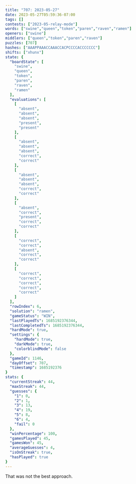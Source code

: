 ```yaml
---
title: "707: 2023-05-27"
date: 2023-05-27T05:59:36-07:00
tags: []
contests: ["2023-05-relay-mode"]
words: ["swine","queen","token","paren","raven","ramen"]
openers: ["swine"]
middlers: ["queen","token","paren","raven"]
puzzles: [707]
hashes: ["AAAPPAAACCAAACCACPCCCCACCCCCCC"]
shifts: ["xhunx"]
state: {
  "boardState": [
    "swine",
    "queen",
    "token",
    "paren",
    "raven",
    "ramen"
  ],
  "evaluations": [
    [
      "absent",
      "absent",
      "absent",
      "present",
      "present"
    ],
    [
      "absent",
      "absent",
      "absent",
      "correct",
      "correct"
    ],
    [
      "absent",
      "absent",
      "absent",
      "correct",
      "correct"
    ],
    [
      "absent",
      "correct",
      "present",
      "correct",
      "correct"
    ],
    [
      "correct",
      "correct",
      "absent",
      "correct",
      "correct"
    ],
    [
      "correct",
      "correct",
      "correct",
      "correct",
      "correct"
    ]
  ],
  "rowIndex": 6,
  "solution": "ramen",
  "gameStatus": "WIN",
  "lastPlayedTs": 1685192376344,
  "lastCompletedTs": 1685192376344,
  "hardMode": true,
  "settings": {
    "hardMode": true,
    "darkMode": true,
    "colorblindMode": false
  },
  "gameId": 1146,
  "dayOffset": 707,
  "timestamp": 1685192376
}
stats: {
  "currentStreak": 44,
  "maxStreak": 44,
  "guesses": {
    "1": 0,
    "2": 1,
    "3": 13,
    "4": 19,
    "5": 8,
    "6": 4,
    "fail": 0
  },
  "winPercentage": 100,
  "gamesPlayed": 45,
  "gamesWon": 45,
  "averageGuesses": 4,
  "isOnStreak": true,
  "hasPlayed": true
}
---
```

<!-- more -->
That was not the best approach.
